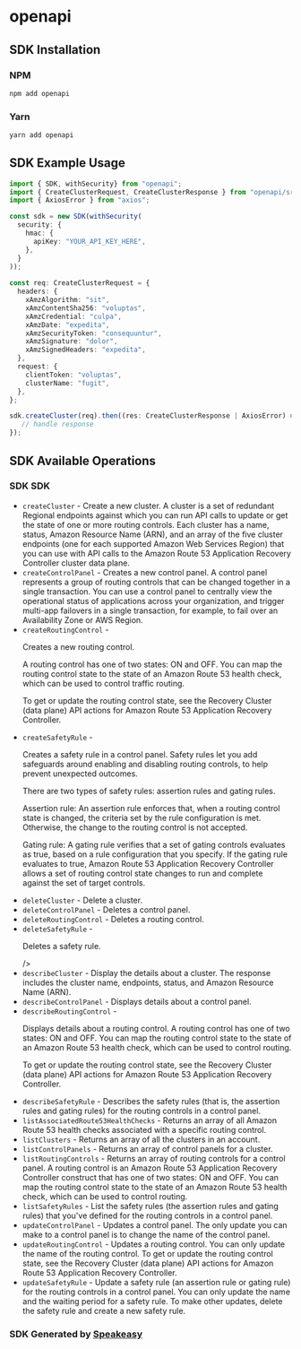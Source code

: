 # openapi

<!-- Start SDK Installation -->
## SDK Installation

### NPM

```bash
npm add openapi
```

### Yarn

```bash
yarn add openapi
```
<!-- End SDK Installation -->

## SDK Example Usage
<!-- Start SDK Example Usage -->
```typescript
import { SDK, withSecurity} from "openapi";
import { CreateClusterRequest, CreateClusterResponse } from "openapi/src/sdk/models/operations";
import { AxiosError } from "axios";

const sdk = new SDK(withSecurity(
  security: {
    hmac: {
      apiKey: "YOUR_API_KEY_HERE",
    },
  }
));
    
const req: CreateClusterRequest = {
  headers: {
    xAmzAlgorithm: "sit",
    xAmzContentSha256: "voluptas",
    xAmzCredential: "culpa",
    xAmzDate: "expedita",
    xAmzSecurityToken: "consequuntur",
    xAmzSignature: "dolor",
    xAmzSignedHeaders: "expedita",
  },
  request: {
    clientToken: "voluptas",
    clusterName: "fugit",
  },
};

sdk.createCluster(req).then((res: CreateClusterResponse | AxiosError) => {
   // handle response
});
```
<!-- End SDK Example Usage -->

<!-- Start SDK Available Operations -->
## SDK Available Operations

### SDK SDK

* `createCluster` - Create a new cluster. A cluster is a set of redundant Regional endpoints against which you can run API calls to update or get the state of one or more routing controls. Each cluster has a name, status, Amazon Resource Name (ARN), and an array of the five cluster endpoints (one for each supported Amazon Web Services Region) that you can use with API calls to the Amazon Route 53 Application Recovery Controller cluster data plane.
* `createControlPanel` - Creates a new control panel. A control panel represents a group of routing controls that can be changed together in a single transaction. You can use a control panel to centrally view the operational status of applications across your organization, and trigger multi-app failovers in a single transaction, for example, to fail over an Availability Zone or AWS Region.
* `createRoutingControl` - <p>Creates a new routing control.</p> <p>A routing control has one of two states: ON and OFF. You can map the routing control state to the state of an Amazon Route 53 health check, which can be used to control traffic routing.</p> <p>To get or update the routing control state, see the Recovery Cluster (data plane) API actions for Amazon Route 53 Application Recovery Controller.</p>
* `createSafetyRule` - <p>Creates a safety rule in a control panel. Safety rules let you add safeguards around enabling and disabling routing controls, to help prevent unexpected outcomes.</p> <p>There are two types of safety rules: assertion rules and gating rules.</p> <p>Assertion rule: An assertion rule enforces that, when a routing control state is changed, the criteria set by the rule configuration is met. Otherwise, the change to the routing control is not accepted.</p> <p>Gating rule: A gating rule verifies that a set of gating controls evaluates as true, based on a rule configuration that you specify. If the gating rule evaluates to true, Amazon Route 53 Application Recovery Controller allows a set of routing control state changes to run and complete against the set of target controls.</p>
* `deleteCluster` - Delete a cluster.
* `deleteControlPanel` - Deletes a control panel.
* `deleteRoutingControl` - Deletes a routing control.
* `deleteSafetyRule` - <p>Deletes a safety rule.</p>/&gt;
* `describeCluster` - Display the details about a cluster. The response includes the cluster name, endpoints, status, and Amazon Resource Name (ARN).
* `describeControlPanel` - Displays details about a control panel.
* `describeRoutingControl` - <p>Displays details about a routing control. A routing control has one of two states: ON and OFF. You can map the routing control state to the state of an Amazon Route 53 health check, which can be used to control routing.</p> <p>To get or update the routing control state, see the Recovery Cluster (data plane) API actions for Amazon Route 53 Application Recovery Controller.</p>
* `describeSafetyRule` - Describes the safety rules (that is, the assertion rules and gating rules) for the routing controls in a control panel.
* `listAssociatedRoute53HealthChecks` - Returns an array of all Amazon Route 53 health checks associated with a specific routing control.
* `listClusters` - Returns an array of all the clusters in an account.
* `listControlPanels` - Returns an array of control panels for a cluster.
* `listRoutingControls` - Returns an array of routing controls for a control panel. A routing control is an Amazon Route 53 Application Recovery Controller construct that has one of two states: ON and OFF. You can map the routing control state to the state of an Amazon Route 53 health check, which can be used to control routing.
* `listSafetyRules` - List the safety rules (the assertion rules and gating rules) that you've defined for the routing controls in a control panel.
* `updateControlPanel` - Updates a control panel. The only update you can make to a control panel is to change the name of the control panel.
* `updateRoutingControl` - Updates a routing control. You can only update the name of the routing control. To get or update the routing control state, see the Recovery Cluster (data plane) API actions for Amazon Route 53 Application Recovery Controller.
* `updateSafetyRule` - Update a safety rule (an assertion rule or gating rule) for the routing controls in a control panel. You can only update the name and the waiting period for a safety rule. To make other updates, delete the safety rule and create a new safety rule.

<!-- End SDK Available Operations -->

### SDK Generated by [Speakeasy](https://docs.speakeasyapi.dev/docs/using-speakeasy/client-sdks)
